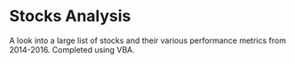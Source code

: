 # Stocks Analysis

A look into a large list of stocks and their various performance metrics from 2014-2016.
Completed using VBA.
